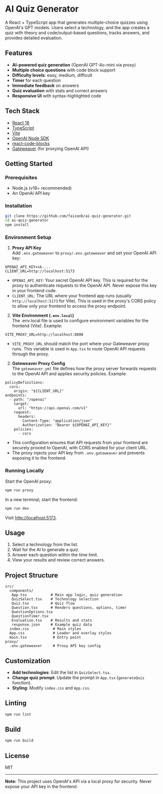 # AI Quiz Generator

A React + TypeScript app that generates multiple-choice quizzes using OpenAI's GPT models. Users select a technology, and the app creates a quiz with theory and code/output-based questions, tracks answers, and provides detailed evaluation.

## Features

- **AI-powered quiz generation** (OpenAI GPT-4o-mini via proxy)
- **Multiple choice questions** with code block support
- **Difficulty levels**: easy, medium, difficult
- **Timer** for each question
- **Immediate feedback** on answers
- **Quiz evaluation** with stats and correct answers
- **Responsive UI** with syntax-highlighted code

## Tech Stack

- [React 18](https://react.dev/)
- [TypeScript](https://www.typescriptlang.org/)
- [Vite](https://vitejs.dev/)
- [OpenAI Node SDK](https://github.com/openai/openai-node)
- [react-code-blocks](https://github.com/rajinwonderland/react-code-blocks)
- [Gateweaver](https://github.com/gateweaver/gateweaver) (for proxying OpenAI API)

## Getting Started

### Prerequisites

- Node.js (v18+ recommended)
- An OpenAI API key

### Installation

```bash
git clone https://github.com/faizanb/ai-quiz-generator.git
cd ai-quiz-generator
npm install
```

### Environment Setup

1. **Proxy API Key**  
   Add `.env.gateweaver` to `proxy/.env.gateweaver` and set your OpenAI API key:

```
OPENAI_API_KEY=sk-...
CLIENT_URL=http://localhost:5173
```

- `OPENAI_API_KEY`: Your secret OpenAI API key. This is required for the proxy to authenticate requests to the OpenAI API. Never expose this key in your frontend code.
- `CLIENT_URL`: The URL where your frontend app runs (usually `http://localhost:5173` for Vite). This is used in the proxy's CORS policy to allow only your frontend to access the proxy endpoint.

2. **Vite Environment (`.env.local`)**  
   The .env.local file is used to configure environment variables for the frontend (Vite).
   Example:

```
VITE_PROXY_URL=http://localhost:8080
```

- `VITE_PROXY_URL` should match the port where your Gateweaver proxy runs.
  This variable is used in `App.tsx` to route OpenAI API requests through the proxy.

2. **Gateweaver Proxy Config**  
   The `gateweaver.yml` file defines how the proxy server forwards requests to the OpenAI API and applies security policies.
   Example:

```
policyDefinitions:
  cors:
    origin: "${CLIENT_URL}"
endpoints:
  - path: "/openai"
    target:
      url: "https://api.openai.com/v1"
    request:
      headers:
        Content-Type: "application/json"
        Authorization: "Bearer ${OPENAI_API_KEY}"
    policies:
      - cors
```

- This configuration ensures that API requests from your frontend are securely proxied to OpenAI, with CORS enabled for your client URL.
- The proxy injects your API key from `.env.gateweaver` and prevents exposing it to the frontend.

### Running Locally

Start the OpenAI proxy:

```bash
npm run proxy
```

In a new terminal, start the frontend:

```bash
npm run dev
```

Visit [http://localhost:5173](http://localhost:5173).

## Usage

1. Select a technology from the list.
2. Wait for the AI to generate a quiz.
3. Answer each question within the time limit.
4. View your results and review correct answers.

## Project Structure

```
src/
  components/
   App.tsx           # Main app logic, quiz generation
   QuizSelect.tsx    # Technology selection
   Quiz.tsx          # Quiz flow
   Question.tsx      # Renders questions, options, timer
   QuestionOptions.tsx
   QuestionTimer.tsx
   Evaluation.tsx    # Results and stats
   response.json     # Example quiz data
  index.css           # Main styles
  App.css             # Loader and overlay styles
  main.tsx            # Entry point
proxy/
  .env.gateweaver     # Proxy API key config
```

## Customization

- **Add technologies**: Edit the list in `QuizSelect.tsx`.
- **Change quiz prompt**: Update the prompt in `App.tsx` (`generateQuiz` function).
- **Styling**: Modify `index.css` and `App.css`.

## Linting

```bash
npm run lint
```

## Build

```bash
npm run build
```

## License

MIT

---

**Note:** This project uses OpenAI's API via a local proxy for security. Never expose your API key in the frontend.
